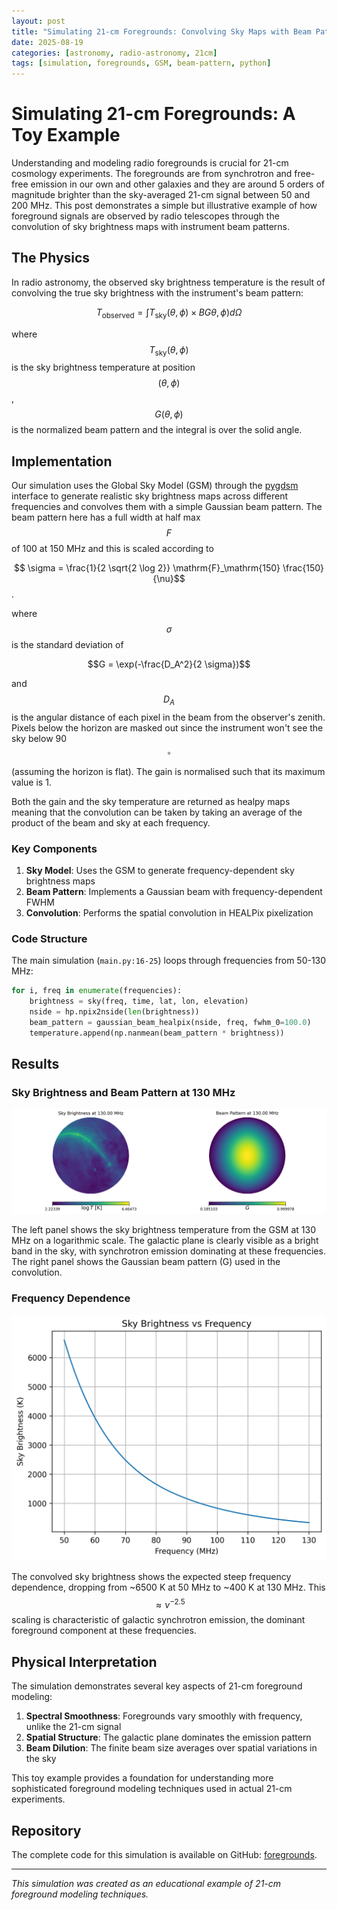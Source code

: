 ```yaml
---
layout: post
title: "Simulating 21-cm Foregrounds: Convolving Sky Maps with Beam Patterns"
date: 2025-08-19
categories: [astronomy, radio-astronomy, 21cm]
tags: [simulation, foregrounds, GSM, beam-pattern, python]
---
```


# Simulating 21-cm Foregrounds: A Toy Example

Understanding and modeling radio foregrounds is crucial for 21-cm cosmology experiments. The foregrounds are from synchrotron and free-free emission in our own and other galaxies and they are around 5 orders of magnitude brighter than the sky-averaged 21-cm signal between 50 and 200 MHz. This post demonstrates a simple but illustrative example of how foreground signals are observed by radio telescopes through the convolution of sky brightness maps with instrument beam patterns.

## The Physics

In radio astronomy, the observed sky brightness temperature is the result of convolving the true sky brightness with the instrument's beam pattern:


$$T_\mathrm{observed} = \int T_\mathrm{sky}(\theta,\phi) \times BG\theta, \phi) d\Omega$$


where $$T_\mathrm{sky}(\theta,\phi)$$ is the sky brightness temperature at position $$(\theta, \phi)$$, $$G(\theta, \phi)$$ is the normalized beam pattern and the integral is over the solid angle.

## Implementation

Our simulation uses the Global Sky Model (GSM) through the [pygdsm](https://github.com/telegraphic/pygdsm) interface to generate realistic sky brightness maps across different frequencies and convolves them with a simple Gaussian beam pattern. The beam pattern here has a full width at half max $$F$$ of 100 at 150 MHz and this is scaled according to

$$ \sigma = \frac{1}{2 \sqrt{2 \log 2}} \mathrm{F}_\mathrm{150} \frac{150}{\nu}$$.

where $$\sigma$$ is the standard deviation of 

$$G = \exp(-\frac{D_A^2}{2 \sigma})$$

and $$D_A$$ is the angular distance of each pixel in the beam from the observer's zenith. Pixels below the horizon are masked out since the instrument won't see the sky below 90$$^\circ$$ (assuming the horizon is flat). The gain is normalised such that its maximum value is 1. 

Both the gain and the sky temperature are returned as healpy maps meaning that the convolution can be taken by taking an average of the product of the beam and sky at each frequency.

### Key Components

1. **Sky Model**: Uses the GSM to generate frequency-dependent sky brightness maps
2. **Beam Pattern**: Implements a Gaussian beam with frequency-dependent FWHM
3. **Convolution**: Performs the spatial convolution in HEALPix pixelization

### Code Structure

The main simulation (`main.py:16-25`) loops through frequencies from 50-130 MHz:

```python
for i, freq in enumerate(frequencies):
    brightness = sky(freq, time, lat, lon, elevation)
    nside = hp.npix2nside(len(brightness))
    beam_pattern = gaussian_beam_healpix(nside, freq, fwhm_0=100.0)
    temperature.append(np.nanmean(beam_pattern * brightness))
```

## Results

### Sky Brightness and Beam Pattern at 130 MHz

![Sky and Beam Pattern](assets/posts/beam_sky_pattern.png)

The left panel shows the sky brightness temperature from the GSM at 130 MHz on a logarithmic scale. The galactic plane is clearly visible as a bright band in the sky, with synchrotron emission dominating at these frequencies. The right panel shows the Gaussian beam pattern (G) used in the convolution.

### Frequency Dependence

![Sky Brightness vs Frequency](assets/posts/sky_brightness_vs_frequency.png)

The convolved sky brightness shows the expected steep frequency dependence, dropping from ~6500 K at 50 MHz to ~400 K at 130 MHz. This $$\approx \nu^{-2.5}$$ scaling is characteristic of galactic synchrotron emission, the dominant foreground component at these frequencies.

## Physical Interpretation

The simulation demonstrates several key aspects of 21-cm foreground modeling:

1. **Spectral Smoothness**: Foregrounds vary smoothly with frequency, unlike the 21-cm signal
2. **Spatial Structure**: The galactic plane dominates the emission pattern
3. **Beam Dilution**: The finite beam size averages over spatial variations in the sky

This toy example provides a foundation for understanding more sophisticated foreground modeling techniques used in actual 21-cm experiments.

## Repository

The complete code for this simulation is available on GitHub: [foregrounds](https://github.com/harrybevins/foregrounds).

---

*This simulation was created as an educational example of 21-cm foreground modeling techniques.*